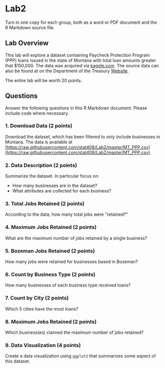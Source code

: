 # Lab2

Turn in one copy for each group, both as a word or PDF document and the R Markdown source file.

## Lab Overview

This lab will explore a dataset containing Paycheck Protection Program (PPP) loans issued in the state of Montana with total loan amounts greater that $150,000. The data was acquired via [kaggle.com](https://www.kaggle.com/susuwatari/ppp-loan-data-paycheck-protection-program). The source data can also be found at on the Department of the Treasury [Website](https://home.treasury.gov/policy-issues/cares-act/assistance-for-small-businesses/sba-paycheck-protection-program-loan-level-data).

The entire lab will be worth 20 points.

## Questions
Answer the following questions in this R Markdown document. Please include code where necessary.


### 1. Download Data (2 points)
Download the dataset, which has been filtered to only include businesses in Montana. The data is available at [https://raw.githubusercontent.com/stat408/Lab2/master/MT_PPP.csv](https://raw.githubusercontent.com/stat408/Lab2/master/MT_PPP.csv).

### 2. Data Description (2 points)

Summarize the dataset. In particular focus on:

- How many businesses are in the dataset?
- What attributes are collected for each business?


### 3. Total Jobs Retained (2 points)
According to the data, how many total jobs were "retained?"


### 4. Maximum Jobs Retained (2 points)

What are the maximum number of jobs retained by a single business?

### 5. Bozeman Jobs Retained (2 points)

How many jobs were retained for businesses based in Bozeman?

### 6. Count by Business Type (2 points)

How many businesses of each business type received loans?

### 7. Count by City (2 points)

Which 5 cities have the most loans?

### 8. Maximum Jobs Retained (2 points)

Which business(es) claimed the maximum number of jobs retained?

### 9. Data Visualization (4 points)

Create a data visualization using `ggplot2` that summarizes some aspect of this dataset.
